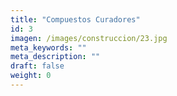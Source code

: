 ```yaml
---
title: "Compuestos Curadores"
id: 3
imagen: /images/construccion/23.jpg
meta_keywords: ""
meta_description: ""
draft: false
weight: 0
---
```

